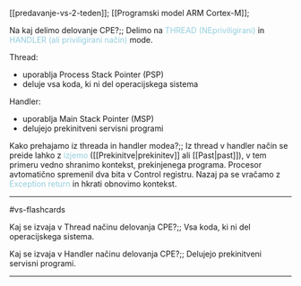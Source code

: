 [[predavanje-vs-2-teden]];
[[Programski model ARM Cortex-M]];

Na kaj delimo delovanje CPE?;; Delimo na <font color="#92cddc">THREAD (NEpriviligirani)</font> in <font color="#92cddc">HANDLER (ali priviligirani način)</font> mode.
<!--SR:!2025-03-09,59,310-->

Thread:
- uporablja Process Stack Pointer (PSP)
- deluje vsa koda, ki ni del operacijskega sistema

Handler:
- uporablja Main Stack Pointer (MSP)
- delujejo prekinitveni servisni programi

Kako prehajamo iz threada in handler modea?;; Iz thread v handler način se preide lahko z <font color="#92cddc">izjemo</font> ([[Prekinitve|prekinitev]] ali [[Past|past]]), v tem primeru vedno shranimo kontekst, prekinjenega programa. Procesor avtomatično spremenil dva bita v Control registru. Nazaj pa se vračamo z <font color="#92cddc">Exception return</font> in hkrati obnovimo kontekst.
<!--SR:!2024-10-30,11,270-->


---

#vs-flashcards

Kaj se izvaja v Thread načinu delovanja CPE?;; Vsa koda, ki ni del operacijskega sistema.
<!--SR:!2024-11-03,15,290-->
Kaj se izvaja v Handler načinu delovanja CPE?;; Delujejo prekinitveni servisni programi.
<!--SR:!2024-10-30,11,270-->

---


